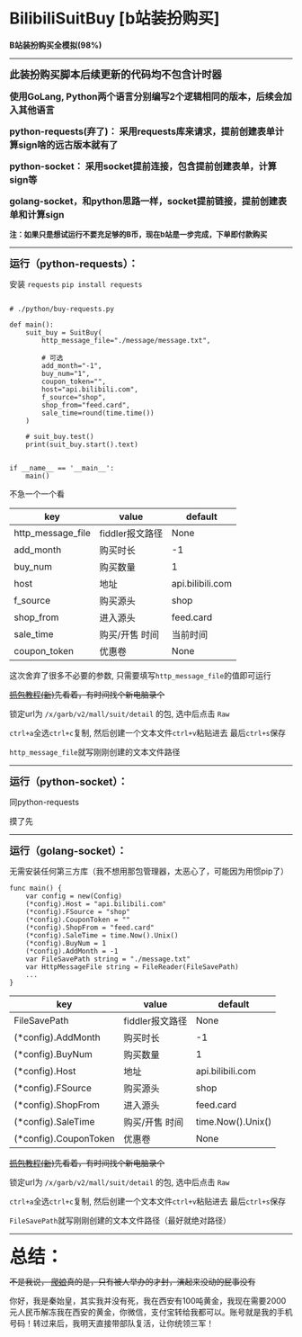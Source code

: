 # BilibiliSuitBuy [b站装扮购买]

**B站装扮购买全模拟(98%)**

------------------------------------------------

<font size=4>**此装扮购买脚本后续更新的代码均不包含计时器**</font>

<font size=3>**使用GoLang, Python两个语言分别编写2个逻辑相同的版本，后续会加入其他语言**</font>

<font size=3>**python-requests(弃了)： 采用requests库来请求，提前创建表单计算sign啥的远古版本就有了**</font>

<font size=3>**python-socket： 采用socket提前连接，包含提前创建表单，计算sign等**</font>

<font size=3>**golang-socket，和python思路一样，socket提前链接，提前创建表单和计算sign**</font>

<font size=2>**注：如果只是想试运行不要充足够的B币，现在b站是一步完成，下单即付款购买**</font>

------------------------------------------------

<font size=4>**运行（python-requests）：**</font>

安装 ```requests``` ``` pip install requests ```

```

# ./python/buy-requests.py

def main():
    suit_buy = SuitBuy(
        http_message_file="./message/message.txt",

        # 可选
        add_month="-1",
        buy_num="1",
        coupon_token="",
        host="api.bilibili.com",
        f_source="shop",
        shop_from="feed.card",
        sale_time=round(time.time())
    )

    # suit_buy.test()
    print(suit_buy.start().text)


if __name__ == '__main__':
    main()
```

不急一个一个看

| key               | value       | default          |
|-------------------|-------------|------------------|
| http_message_file | fiddler报文路径 | None             |
| add_month         | 购买时长        | -1               |
| buy_num           | 购买数量        | 1                |
| host              | 地址          | api.bilibili.com |
| f_source          | 购买源头        | shop             |
| shop_from         | 进入源头        | feed.card        |
| sale_time         | 购买/开售 时间    | 当前时间             |
| coupon_token      | 优惠卷         | None             |

这次舍弃了很多不必要的参数, 只需要填写```http_message_file```的值即可运行

~~[抓包教程(新)](https://www.bilibili.com/video/BV1Re411g7f5/)先看着，有时间找个新电脑录个~~

锁定url为 ```/x/garb/v2/mall/suit/detail``` 的包, 选中后点击 ```Raw```

```ctrl+a```全选```ctrl+c```复制, 然后创建一个文本文件```ctrl+v```粘贴进去 最后```ctrl+s```保存

```http_message_file```就写刚刚创建的文本文件路径

------------------------------------------------

<font size=4>**运行（python-socket）：**</font>

同python-requests

摸了先

------------------------------------------------
<font size=4>**运行（golang-socket）：**</font>

无需安装任何第三方库（我不想用那包管理器，太恶心了，可能因为用惯pip了）

```
func main() {
	var config = new(Config)
	(*config).Host = "api.bilibili.com"
	(*config).FSource = "shop"
	(*config).CouponToken = ""
	(*config).ShopFrom = "feed.card"
	(*config).SaleTime = time.Now().Unix()
	(*config).BuyNum = 1
	(*config).AddMonth = -1
	var FileSavePath string = "./message.txt"
	var HttpMessageFile string = FileReader(FileSavePath)
	...
}
```

| key                   | value       | default           |
|-----------------------|-------------|-------------------|
| FileSavePath          | fiddler报文路径 | None              |
| (*config).AddMonth    | 购买时长        | -1                |
| (*config).BuyNum      | 购买数量        | 1                 |
| (*config).Host        | 地址          | api.bilibili.com  |
| (*config).FSource     | 购买源头        | shop              |
| (*config).ShopFrom    | 进入源头        | feed.card         |
| (*config).SaleTime    | 购买/开售 时间    | time.Now().Unix() |
| (*config).CouponToken | 优惠卷         | None              |

~~[抓包教程(新)](https://www.bilibili.com/video/BV1Re411g7f5/)先看着，有时间找个新电脑录个~~

锁定url为 ```/x/garb/v2/mall/suit/detail``` 的包, 选中后点击 ```Raw```

```ctrl+a```全选```ctrl+c```复制, 然后创建一个文本文件```ctrl+v```粘贴进去 最后```ctrl+s```保存

```FileSavePath```就写刚刚创建的文本文件路径（最好就绝对路径）

------------------------------------------------
<font size=6>**总结：** </font>

~~不是我说， [爬娘](https://space.bilibili.com/647193094)真的是，只有被人举办的才封，演起来没动的屁事没有~~

你好，我是秦始皇，其实我并没有死，我在西安有100吨黄金，我现在需要2000元人民币解冻我在西安的黄金，你微信，支付宝转给我都可以。账号就是我的手机号码！转过来后，我明天直接带部队复活，让你统领三军！
